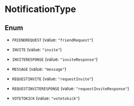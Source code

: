 

# NotificationType

## Enum


* `FRIENDREQUEST` (value: `"friendRequest"`)

* `INVITE` (value: `"invite"`)

* `INVITERESPONSE` (value: `"inviteResponse"`)

* `MESSAGE` (value: `"message"`)

* `REQUESTINVITE` (value: `"requestInvite"`)

* `REQUESTINVITERESPONSE` (value: `"requestInviteResponse"`)

* `VOTETOKICK` (value: `"votetokick"`)



